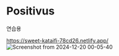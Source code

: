 # Positivus
연습용

https://sweet-kataifi-78cd26.netlify.app/
![Screenshot from 2024-12-20 00-05-40](https://github.com/user-attachments/assets/fe336a9e-3d7d-4618-877d-43e63a31fb23)
